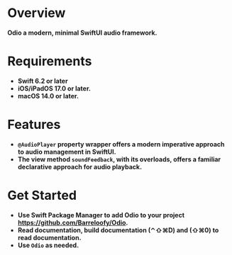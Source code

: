 # Overview
**Odio a modern, minimal SwiftUI audio framework.**

# Requirements
* **Swift 6.2 or later**
* **iOS/iPadOS 17.0 or later.**
* **macOS 14.0 or later.**

# Features
* **`@AudioPlayer` property wrapper offers a modern imperative approach to audio management in SwiftUI.**
* **The view method `soundFeedback`, with its overloads, offers a familiar declarative approach for audio playback.**

# Get Started 
* **Use Swift Package Manager to add Odio to your project <https://github.com/Barreloofy/Odio>.** 
* **Read documentation, build documentation (⌃⇧⌘D) and (⇧⌘0) to read documentation.**
* **Use `Odio` as needed.**
